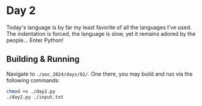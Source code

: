 # Day 2

Today's language is by far my least favorite of all the languages I've used. 
The indentation is forced, the language is slow, yet it remains adored by the 
people... Enter Python!

## Building & Running

Navigate to `./aoc_2024/days/02/`. One there, you may build and run via the following commands:

```bash
chmod +x ./day2.py
./day2.py ./input.txt
```
